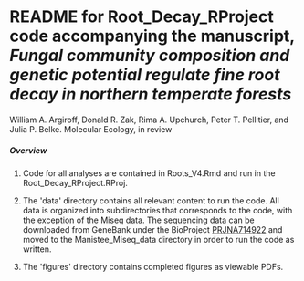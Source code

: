 README for Root\_Decay\_RProject code accompanying the manuscript, *Fungal community composition and genetic potential regulate fine root decay in northern temperate forests*
================
William A. Argiroff, Donald R. Zak, Rima A. Upchurch, Peter T. Pellitier, and Julia P. Belke.
Molecular Ecology, in review

##### **Overview**
1. Code for all analyses are contained in Roots_V4.Rmd and run in the Root_Decay_RProject.RProj. 

2. The 'data' directory contains all relevant content to run the code. All data is organized into subdirectories that corresponds to the code, with the exception of the Miseq data. The sequencing data can be downloaded from GeneBank under the BioProject [PRJNA714922](http://www.ncbi.nlm.nih.gov/bioproject/PRJNA714922) and moved to the Manistee_Miseq_data directory in order to run the code as written.

3. The 'figures' directory contains completed figures as viewable PDFs.
